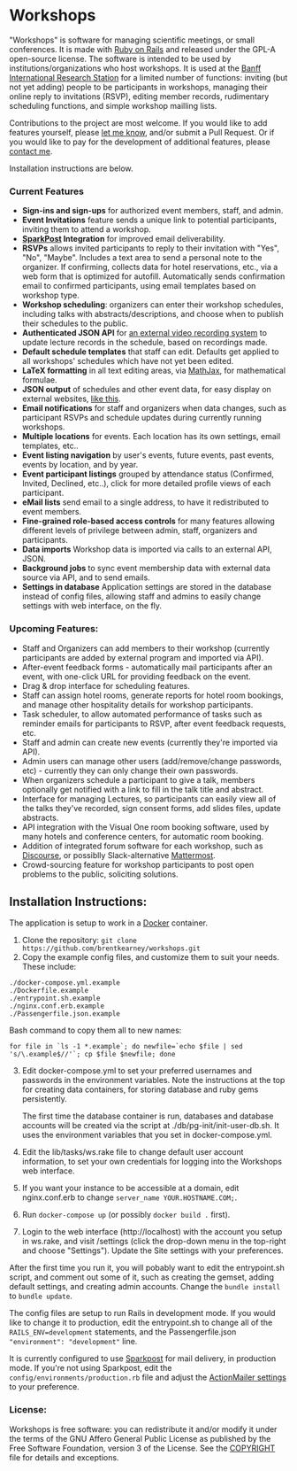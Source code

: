 # Workshops

"Workshops" is software for managing scientific meetings, or small conferences. It is made with [Ruby on Rails](http://rubyonrails.org)
and released under the GPL-A open-source license. The software is intended to be used by institutions/organizations
who host workshops. It is used at the
[Banff International Research Station](https://workshops.birs.ca/events/future) for a limited number of functions: inviting (but not yet adding)
people to be participants in workshops, managing their online reply to invitations (RSVP), editing member records, rudimentary scheduling functions,
and simple workshop mailling lists.

Contributions to the project are most welcome. If you would like to add features yourself, please
[let me know](mailto:brentk@birs.ca), and/or submit a Pull Request. Or if you would like to pay for the development of additional features,
please [contact me](mailto:brent@netmojo.ca).


Installation instructions are below.

### Current Features
* **Sign-ins and sign-ups** for authorized event members, staff, and admin.
* **Event Invitations** feature sends a unique link to potential participants, inviting them to attend a workshop.
* **[SparkPost](https://www.sparkpost.com) Integration** for improved email deliverability.
* **RSVPs** allows invited participants to reply to their invitation with "Yes", "No", "Maybe". Includes a text area to send a personal note to the organizer. If confirming, collects data for hotel reservations, etc., via a web form that is optimized for autofill. Automatically sends confirmation email to confirmed participants, using email templates based on workshop type.
* **Workshop scheduling**: organizers can enter their workshop schedules, including talks with abstracts/descriptions, and choose when to publish their schedules to the public.
* **Authenticated JSON API** for [an external video recording system](http://www.birs.ca/facilities/automated-video) to update lecture records in the schedule, based on recordings made.
* **Default schedule templates** that staff can edit. Defaults get applied to all workshops' schedules which have not yet been edited.
* **LaTeX formatting** in all text editing areas, via [MathJax](https://www.mathjax.org), for mathematical formulae.
* **JSON output** of schedules and other event data, for easy display on external websites, [like this](http://www.birs.ca/events/2017/5-day-workshops/17w5030/schedule).
* **Email notifications** for staff and organizers when data changes, such as participant RSVPs and schedule updates during currently running workshops.
* **Multiple locations** for events. Each location has its own settings, email templates, etc..
* **Event listing navigation** by user's events, future events, past events, events by location, and by year.
* **Event participant listings** grouped by attendance status (Confirmed, Invited, Declined, etc..), click for more detailed profile views of each participant.
* **eMail lists** send email to a single address, to have it redistributed to event members.
* **Fine-grained role-based access controls** for many features allowing different levels of privilege between admin, staff, organizers and participants.
* **Data imports** Workshop data is imported via calls to an external API, JSON.
* **Background jobs** to sync event membership data with external data source via API, and to send emails.
* **Settings in database** Application settings are stored in the database instead of config files, allowing staff and admins to easily change settings with web interface, on the fly.


### Upcoming Features:
* Staff and Organizers can add members to their workshop (currently participants are added by external program and imported via API).
* After-event feedback forms - automatically mail participants after an event, with one-click URL for providing feedback on the event.
* Drag & drop interface for scheduling features.
* Staff can assign hotel rooms, generate reports for hotel room bookings, and manage other hospitality details for workshop participants.
* Task scheduler, to allow automated performance of tasks such as reminder emails for participants to RSVP, after event feedback requests, etc.
* Staff and admin can create new events (currently they're imported via API).
* Admin users can manage other users (add/remove/change passwords, etc) - currently they can only change their own passwords.
* When organizers schedule a participant to give a talk, members optionally get notified with a link to fill in the talk title and abstract.
* Interface for managing Lectures, so participants can easily view all of the talks they've recorded, sign consent forms, add slides files, update abstracts.
* API integration with the Visual One room booking software, used by many hotels and conference centers, for automatic room booking.
* Addition of integrated forum software for each workshop, such as [Discourse](http://www.discourse.org), or possiblly Slack-alternative [Mattermost](https://mattermost.com).
* Crowd-sourcing feature for workshop participants to post open problems to the public, soliciting solutions.


## Installation Instructions:
The application is setup to work in a [Docker](http://www.docker.com) container.

1. Clone the repository: `git clone https://github.com/brentkearney/workshops.git`
2. Copy the example config files, and customize them to suit your needs. These include:
  ```
  ./docker-compose.yml.example
  ./Dockerfile.example
  ./entrypoint.sh.example
  ./nginx.conf.erb.example
  ./Passengerfile.json.example
  ```
  Bash command to copy them all to new names:
  ```
  for file in `ls -1 *.example`; do newfile=`echo $file | sed 's/\.example$//'`; cp $file $newfile; done
  ```
3. Edit docker-compose.yml to set your preferred usernames and passwords in the environment variables. Note the instructions
   at the top for creating data containers, for storing database and ruby gems persistently.

   The first time the database container is run, databases and database accounts will be created via the script at
   ./db/pg-init/init-user-db.sh. It uses the environment variables that you set in docker-compose.yml.
4. Edit the lib/tasks/ws.rake file to change default user account information, to set your own credentials for logging into
    the Workshops web interface.
5. If you want your instance to be accessible at a domain, edit nginx.conf.erb to change `server_name YOUR.HOSTNAME.COM;`.
6. Run `docker-compose up` (or possibly `docker build .` first).
7. Login to the web interface (http://localhost) with the account you setup in ws.rake, and visit /settings (click the
  drop-down menu in the top-right and choose "Settings"). Update the Site settings with your preferences.

After the first time you run it, you will pobably want to edit the entrypoint.sh script, and comment out some of it, such as
creating the gemset, adding default settings, and creating admin accounts. Change the `bundle install` to `bundle update`.

The config files are setup to run Rails in development mode. If you would like to change it to production, edit the entrypoint.sh
to change all of the `RAILS_ENV=development` statements, and the Passengerfile.json `"environment": "development"` line.

It is currently configured to use [Sparkpost](https://www.sparkpost.com) for mail delivery, in production mode. If you're not using Sparkpost, edit the `config/environments/production.rb` file and adjust the [ActionMailer settings](https://guides.rubyonrails.org/v4.0.0/configuring.html#configuring-action-mailer) to your preference.


### License:
Workshops is free software: you can redistribute it and/or modify it under
the terms of the GNU Affero General Public License as published by the Free
Software Foundation, version 3 of the License. See the [COPYRIGHT](COPYRIGHT)
file for details and exceptions.
